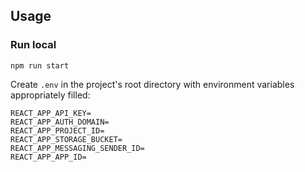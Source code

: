 ## Usage

### Run local

```npm run start```



Create `.env` in the project's root directory with environment variables appropriately filled:

``` 
REACT_APP_API_KEY=
REACT_APP_AUTH_DOMAIN= 
REACT_APP_PROJECT_ID=
REACT_APP_STORAGE_BUCKET=
REACT_APP_MESSAGING_SENDER_ID=
REACT_APP_APP_ID=
```